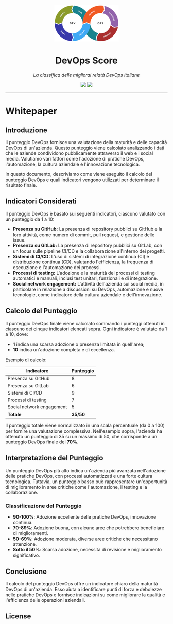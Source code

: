 <div align="center">

![DevOps Score](assets/images/logo.png)

# DevOps Score

*La classifica delle migliorai relatà DevOps italiane*

<img src="https://img.shields.io/badge/Aggiornamento-Mensile-green">
<img src="https://img.shields.io/badge/Aziende-25-blue">

</div>

---

# Whitepaper

## Introduzione

Il punteggio DevOps fornisce una valutazione della maturità e delle capacità DevOps di un'azienda. Questo punteggio viene calcolato analizzando i dati che le aziende condividono pubblicamente attraverso il web e i social media. Valutiamo vari fattori come l'adozione di pratiche DevOps, l'automazione, la cultura aziendale e l'innovazione tecnologica.

In questo documento, descriviamo come viene eseguito il calcolo del punteggio DevOps e quali indicatori vengono utilizzati per determinare il risultato finale.

## Indicatori Considerati

Il punteggio DevOps è basato sui seguenti indicatori, ciascuno valutato con un punteggio da 1 a 10:

- **Presenza su GitHub:** La presenza di repository pubblici su GitHub e la loro attività, come numero di commit, pull request, e gestione delle issue.
- **Presenza su GitLab:** La presenza di repository pubblici su GitLab, con un focus sulle pipeline CI/CD e la collaborazione all'interno dei progetti.
- **Sistemi di CI/CD:** L'uso di sistemi di integrazione continua (CI) e distribuzione continua (CD), valutando l'efficienza, la frequenza di esecuzione e l'automazione dei processi.
- **Processi di testing:** L'adozione e la maturità dei processi di testing automatici e manuali, inclusi test unitari, funzionali e di integrazione.
- **Social network engagement:** L'attività dell'azienda sui social media, in particolare in relazione a discussioni su DevOps, automazione e nuove tecnologie, come indicatore della cultura aziendale e dell'innovazione.

## Calcolo del Punteggio

Il punteggio DevOps finale viene calcolato sommando i punteggi ottenuti in ciascuno dei cinque indicatori elencati sopra. Ogni indicatore è valutato da 1 a 10, dove:

- **1** indica una scarsa adozione o presenza limitata in quell'area;
- **10** indica un'adozione completa e di eccellenza.

Esempio di calcolo:

| Indicatore               | Punteggio |
|--------------------------|-----------|
| Presenza su GitHub        | 8         |
| Presenza su GitLab        | 6         |
| Sistemi di CI/CD          | 9         |
| Processi di testing       | 7         |
| Social network engagement | 5         |
| **Totale**                | **35/50** |

Il punteggio totale viene normalizzato in una scala percentuale (da 0 a 100) per fornire una valutazione complessiva. Nell'esempio sopra, l'azienda ha ottenuto un punteggio di 35 su un massimo di 50, che corrisponde a un punteggio DevOps finale del **70%**.

## Interpretazione del Punteggio

Un punteggio DevOps più alto indica un'azienda più avanzata nell'adozione delle pratiche DevOps, con processi automatizzati e una forte cultura tecnologica. Tuttavia, un punteggio basso può rappresentare un'opportunità di miglioramento in aree critiche come l'automazione, il testing e la collaborazione.

### Classificazione del Punteggio

- **90-100%**: Adozione eccellente delle pratiche DevOps, innovazione continua.
- **70-89%**: Adozione buona, con alcune aree che potrebbero beneficiare di miglioramenti.
- **50-69%**: Adozione moderata, diverse aree critiche che necessitano attenzione.
- **Sotto il 50%**: Scarsa adozione, necessità di revisione e miglioramento significativo.

## Conclusione

Il calcolo del punteggio DevOps offre un indicatore chiaro della maturità DevOps di un'azienda. Esso aiuta a identificare punti di forza e debolezze nelle pratiche DevOps e fornisce indicazioni su come migliorare la qualità e l'efficienza delle operazioni aziendali.


## License
